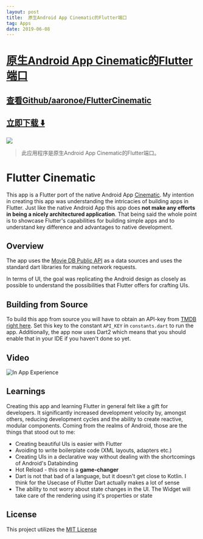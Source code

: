 ```yaml
---
layout: post
title:  原生Android App Cinematic的Flutter端口
tag: Apps
date: 2019-06-08
---
```


# [原生Android App Cinematic的Flutter端口 ](http://github.com/aaronoe/FlutterCinematic) 



## [查看Github/aaronoe/FlutterCinematic](http://github.com/aaronoe/FlutterCinematic)
## [立即下载 ️⬇️ ](https://codeload.github.com/aaronoe/FlutterCinematic/zip/master) 


 
![](https://flutterawesome.com/content/images/2018/10/FlutterCinematic.jpg)
 
>
> 此应用程序是原生Android App Cinematic的Flutter端口。
>

 
# Flutter Cinematic

This app is a Flutter port of the native Android App [Cinematic](https://github.com/aaronoe/Cinematic).
My intention in creating this app was understanding the intricacies of building apps in Flutter.
Just like the native Android App this app does **not make any efforts in being a nicely architectured application**.
That being said the whole point is to showcase Flutter's capabilities for building simple apps 
and to understand key difference and advantages to native development.

## Overview

The app uses the [Movie DB Public API](https://www.themoviedb.org/documentation/api) as a data 
sources and uses the standard dart libraries for making network requests.

In terms of UI, the goal was replicating the Android design as closely as possible to understand
the possibilities that Flutter offers for crafting UIs.

## Building from Source

To build this app from source you will have to obtain an API-key from [TMDB right here](https://developers.themoviedb.org/3/getting-started/introduction).
Set this key to the constant `API_KEY` in `constants.dart` to run the app.
Additionally, the app now uses Dart2 which means that you should enable that in your IDE if you haven't done so yet.

## Video

![In App Experience](https://github.com/aaronoe/FlutterCinematic/blob/master/screenshots/flutter_cinematic_gif.gif?raw=true)

## Learnings

Creating this app and learning Flutter in general felt like a gift for developers.
It significantly increased development velocity by, amongst others, 
reducing development cycles and the ability to create reactive, modular components.
Coming from the realms of Android, those are the things that stood out to me:
- Creating beautiful UIs is easier with Flutter
- Avoiding to write boilerplate code (XML layouts, adapters etc.)
- Creating UIs in a declarative way without dealing with the shortcomings of Android's Databinding
- Hot Reload - this one is a **game-changer**
- Dart is not that bad of a language, but it doesn't get close to Kotlin. 
I think for the Usecase of Flutter Dart actually makes a lot of sense
- The ability to not worry about state changes in the UI. The Widget will take care of the rendering 
using it's properties or state

## License

This project utilizes the [MIT License](https://github.com/aaronoe/FlutterCinematic/blob/master/LICENSE "Project License")
